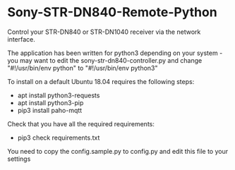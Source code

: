 # Sony-STR-DN840-Remote-Python
Control your STR-DN840 or STR-DN1040 receiver via the network interface.

The application has been written for python3
depending on your system - you may want to edit the sony-str-dn840-controller.py and 
change "#!/usr/bin/env python" to "#!/usr/bin/env python3"

To install on a default Ubuntu 18.04 requires the following steps:
-  apt install python3-requests
-  apt install python3-pip
-  pip3 install paho-mqtt

Check that you have all the required requirements:
-  pip3 check requirements.txt

You need to copy the config.sample.py to config.py
and edit this file to your settings
